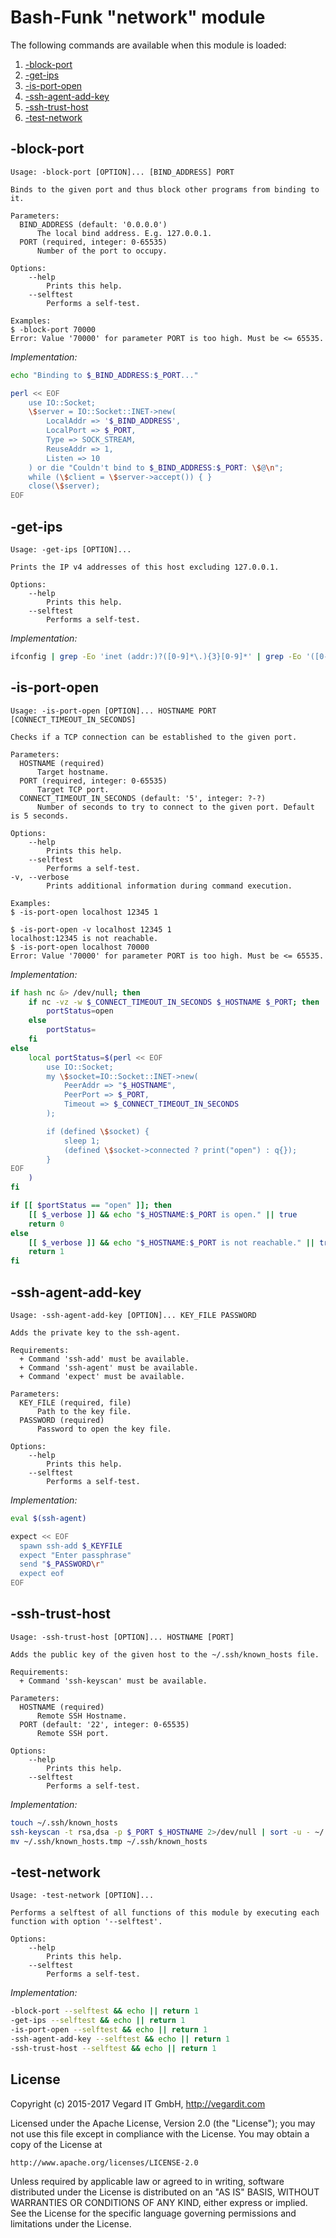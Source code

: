 # Bash-Funk "network" module

[//]: # (THIS FILE IS GENERATED BY BASH-FUNK GENERATOR)

The following commands are available when this module is loaded:

1. [-block-port](#-block-port)
1. [-get-ips](#-get-ips)
1. [-is-port-open](#-is-port-open)
1. [-ssh-agent-add-key](#-ssh-agent-add-key)
1. [-ssh-trust-host](#-ssh-trust-host)
1. [-test-network](#-test-network)

## <a name="-block-port"></a>-block-port

```
Usage: -block-port [OPTION]... [BIND_ADDRESS] PORT

Binds to the given port and thus block other programs from binding to it.

Parameters:
  BIND_ADDRESS (default: '0.0.0.0')
      The local bind address. E.g. 127.0.0.1.
  PORT (required, integer: 0-65535)
      Number of the port to occupy.

Options:
    --help 
        Prints this help.
    --selftest 
        Performs a self-test.

Examples:
$ -block-port 70000
Error: Value '70000' for parameter PORT is too high. Must be <= 65535.
```

*Implementation:*
```bash
echo "Binding to $_BIND_ADDRESS:$_PORT..."

perl << EOF
    use IO::Socket;
    \$server = IO::Socket::INET->new(
        LocalAddr => '$_BIND_ADDRESS',
        LocalPort => $_PORT,
        Type => SOCK_STREAM,
        ReuseAddr => 1,
        Listen => 10
    ) or die "Couldn't bind to $_BIND_ADDRESS:$_PORT: \$@\n";
    while (\$client = \$server->accept()) { }
    close(\$server);
EOF
```


## <a name="-get-ips"></a>-get-ips

```
Usage: -get-ips [OPTION]...

Prints the IP v4 addresses of this host excluding 127.0.0.1.

Options:
    --help 
        Prints this help.
    --selftest 
        Performs a self-test.
```

*Implementation:*
```bash
ifconfig | grep -Eo 'inet (addr:)?([0-9]*\.){3}[0-9]*' | grep -Eo '([0-9]*\.){3}[0-9]*' | grep -v '127.0.0.1'
```


## <a name="-is-port-open"></a>-is-port-open

```
Usage: -is-port-open [OPTION]... HOSTNAME PORT [CONNECT_TIMEOUT_IN_SECONDS]

Checks if a TCP connection can be established to the given port.

Parameters:
  HOSTNAME (required)
      Target hostname.
  PORT (required, integer: 0-65535)
      Target TCP port.
  CONNECT_TIMEOUT_IN_SECONDS (default: '5', integer: ?-?)
      Number of seconds to try to connect to the given port. Default is 5 seconds.

Options:
    --help 
        Prints this help.
    --selftest 
        Performs a self-test.
-v, --verbose 
        Prints additional information during command execution.

Examples:
$ -is-port-open localhost 12345 1

$ -is-port-open -v localhost 12345 1
localhost:12345 is not reachable.
$ -is-port-open localhost 70000
Error: Value '70000' for parameter PORT is too high. Must be <= 65535.
```

*Implementation:*
```bash
if hash nc &> /dev/null; then
    if nc -vz -w $_CONNECT_TIMEOUT_IN_SECONDS $_HOSTNAME $_PORT; then
        portStatus=open
    else
        portStatus=
    fi
else
    local portStatus=$(perl << EOF
        use IO::Socket;
        my \$socket=IO::Socket::INET->new(
            PeerAddr => "$_HOSTNAME",
            PeerPort => $_PORT,
            Timeout => $_CONNECT_TIMEOUT_IN_SECONDS
        );

        if (defined \$socket) {
            sleep 1;
            (defined \$socket->connected ? print("open") : q{});
        }
EOF
    )
fi

if [[ $portStatus == "open" ]]; then
    [[ $_verbose ]] && echo "$_HOSTNAME:$_PORT is open." || true
    return 0
else
    [[ $_verbose ]] && echo "$_HOSTNAME:$_PORT is not reachable." || true
    return 1
fi
```


## <a name="-ssh-agent-add-key"></a>-ssh-agent-add-key

```
Usage: -ssh-agent-add-key [OPTION]... KEY_FILE PASSWORD

Adds the private key to the ssh-agent.

Requirements:
  + Command 'ssh-add' must be available.
  + Command 'ssh-agent' must be available.
  + Command 'expect' must be available.

Parameters:
  KEY_FILE (required, file)
      Path to the key file.
  PASSWORD (required)
      Password to open the key file.

Options:
    --help 
        Prints this help.
    --selftest 
        Performs a self-test.
```

*Implementation:*
```bash
eval $(ssh-agent)

expect << EOF
  spawn ssh-add $_KEYFILE
  expect "Enter passphrase"
  send "$_PASSWORD\r"
  expect eof
EOF
```


## <a name="-ssh-trust-host"></a>-ssh-trust-host

```
Usage: -ssh-trust-host [OPTION]... HOSTNAME [PORT]

Adds the public key of the given host to the ~/.ssh/known_hosts file.

Requirements:
  + Command 'ssh-keyscan' must be available.

Parameters:
  HOSTNAME (required)
      Remote SSH Hostname.
  PORT (default: '22', integer: 0-65535)
      Remote SSH port.

Options:
    --help 
        Prints this help.
    --selftest 
        Performs a self-test.
```

*Implementation:*
```bash
touch ~/.ssh/known_hosts
ssh-keyscan -t rsa,dsa -p $_PORT $_HOSTNAME 2>/dev/null | sort -u - ~/.ssh/known_hosts > ~/.ssh/known_hosts.tmp
mv ~/.ssh/known_hosts.tmp ~/.ssh/known_hosts
```


## <a name="-test-network"></a>-test-network

```
Usage: -test-network [OPTION]...

Performs a selftest of all functions of this module by executing each function with option '--selftest'.

Options:
    --help 
        Prints this help.
    --selftest 
        Performs a self-test.
```

*Implementation:*
```bash
-block-port --selftest && echo || return 1
-get-ips --selftest && echo || return 1
-is-port-open --selftest && echo || return 1
-ssh-agent-add-key --selftest && echo || return 1
-ssh-trust-host --selftest && echo || return 1
```


## <a name="license"></a>License

Copyright (c) 2015-2017 Vegard IT GmbH, http://vegardit.com

Licensed under the Apache License, Version 2.0 (the "License");
you may not use this file except in compliance with the License.
You may obtain a copy of the License at

    http://www.apache.org/licenses/LICENSE-2.0

Unless required by applicable law or agreed to in writing, software
distributed under the License is distributed on an "AS IS" BASIS,
WITHOUT WARRANTIES OR CONDITIONS OF ANY KIND, either express or implied.
See the License for the specific language governing permissions and
limitations under the License.

